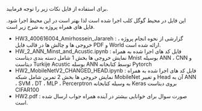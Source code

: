 برای استفاده از فایل نکات زیر را توجه فرمایید.

این فایل در محیط  گوگل کلب اجرا شده است لذا بهتر است در این محیط اجرا شود. فایل های همراه پروژه به شرح زیر است.

- HW3_400616004_Amirhossein_Jarareh : گزارشی از نحوه انجام پروژه ، خروجی ها و چالش ها در قالب فایل PDF و World ارائه شده است.
- HW_2_ANN_Minst_and_Acustic.ipynb : فایل کد های اجرا شده به همراه نمایش خروجی ها بخش 1 شامل دسته بندی دیتاست Mnist بوسیله ANN ، CNN و دیتاست Turkije Acustic بوسله ANN توسط کتابخانه  Pytorch
- HW2_MobileNetV2_CHANGED_HEAD.ipynb : فایل کد های اجرا شده به همراه نمایش خروجی ها بخش 2 تمرین شامل شبکه MobileNet و تغییر Head آن به ANN ، SVM ، DT ، MLP ، Percerptron به وسیله کتابخانه Keras بروی دیتاست CIFAR100
- HW2.pdf : صورت سوال برای خوانایی بیشتر در آینده همراه جواب ارسال شده است.